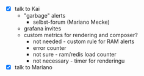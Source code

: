 - [x] talk to Kai
	- "garbage" alerts
		- selbst-forum (Mariano Mecke)
	- grafana invites
	- custom metrics for rendering and composer?
		- not needed - custom rule for RAM alerts
		- error counter
		- not sure - ram/redis load counter
		- not necessary - timer for renderingu
- [x] talk to Mariano
